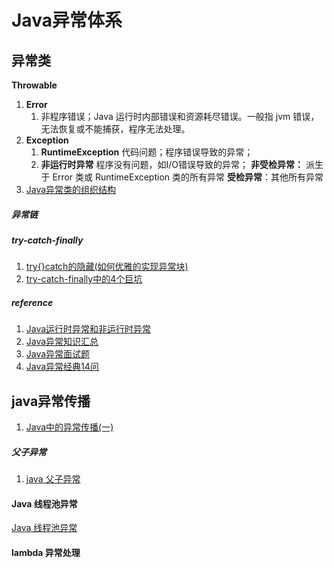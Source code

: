 # Java异常体系
## 异常类
**Throwable**
1. **Error** 
   1. 非程序错误；Java 运行时内部错误和资源耗尽错误。一般指 jvm 错误，无法恢复或不能捕获，程序无法处理。
2. **Exception**
   1. **RuntimeException**  代码问题；程序错误导致的异常；
   2. **非运行时异常**           程序没有问题，如I/O错误导致的异常；
**非受检异常：** 派生于 Error 类或 RuntimeException 类的所有异常
**受检异常**：其他所有异常
1. [Java异常类的组织结构](https://mp.weixin.qq.com/s/xbopgxZ5BEDdSvwO9ad9Xg)

##### 异常链
#####  try-catch-finally
1.  [try{}catch的隐藏(如何优雅的实现异常块)](https://www.cnblogs.com/liruilong/p/13403963.html)
1.  [try-catch-finally中的4个巨坑](https://mp.weixin.qq.com/s?__biz=Mzg3MjA4MTExMw==&mid=2247500490&idx=1&sn=ffb3f82a4236bc9c292d2bee965711d1&chksm=cef6317cf981b86a9fad4fb69761ec0a2a85187e4c25e1c9cc544c69af14976afd29ad4b4925&mpshare=1&scene=1&srcid=0321dYYFIwps3lqfq1QMVj0e&sharer_sharetime=1616338399063&sharer_shareid=07754c1336c3524bfffedc4dc59111b6#rd)
##### reference
1. [Java运行时异常和非运行时异常](https://blog.csdn.net/huhui_cs/article/details/38817791)
2. [Java异常知识汇总](https://blinkfox.github.io/2018/10/28/hou-duan/java/java-yi-chang-zhi-shi-hui-zong/)
3. [Java异常面试题](https://blog.csdn.net/ThinkWon/article/details/101681073)
4. [Java异常经典14问](https://mp.weixin.qq.com/s/hWeEWlMFP51gKL7A9AgdJw)

## java异常传播
1. [Java中的异常传播(一)](http://imyida.com/java-exceptions_1.html)
##### 父子异常
1. [java 父子异常](https://www.cnblogs.com/iamzhoug37/p/4403357.html)

#### Java 线程池异常
[Java 线程池异常](threadPool.md#线程池异常处理)


#### lambda 异常处理
